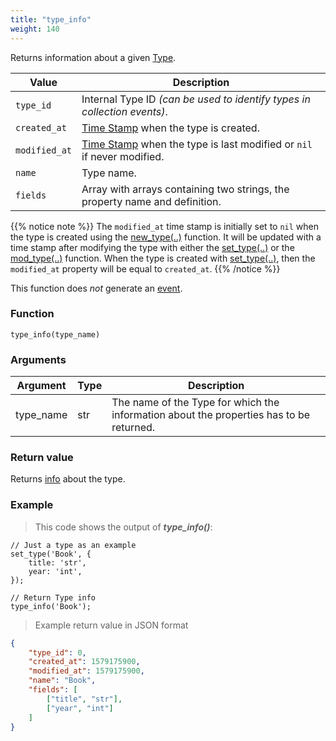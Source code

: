 ```yaml
---
title: "type_info"
weight: 140
---
```


Returns information about a given [Type](../../data-types/type).

Value | Description
------- | -----------
`type_id` | Internal Type ID *(can be used to identify types in collection events)*.
`created_at` | [Time Stamp](https://wikipedia.org/wiki/Unix_time) when the type is created.
`modified_at` | [Time Stamp](https://wikipedia.org/wiki/Unix_time) when the type is last modified or `nil` if never modified.
`name` | Type name.
`fields` | Array with arrays containing two strings, the property name and definition.

{{% notice note %}}
The `modified_at` time stamp is initially set to `nil` when the type is created using the [new_type(..)](../new_type) function.
It will be updated with a time stamp after modifying the type with either the [set_type(..)](../set_type) or the [mod_type(..)](../mod_type) function.
When the type is created with [set_type(..)](../set_type), then the `modified_at` property will be equal to `created_at`.
{{% /notice %}}

This function does *not* generate an [event](../../overview/events).

### Function

`type_info(type_name)`

### Arguments

Argument | Type | Description
-------- | ---- | -----------
type_name | str | The name of the Type for which the information about the properties has to be returned.


### Return value

Returns [info](../../data-types/info) about the type.

### Example

> This code shows the output of ***type_info()***:

```thingsdb,should_pass
// Just a type as an example
set_type('Book', {
    title: 'str',
    year: 'int',
});

// Return Type info
type_info('Book');
```

> Example return value in JSON format

```json
{
    "type_id": 0,
    "created_at": 1579175900,
    "modified_at": 1579175900,
    "name": "Book",
    "fields": [
        ["title", "str"],
        ["year", "int"]
    ]
}
```

